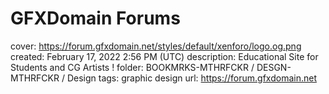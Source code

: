 # GFXDomain Forums

cover: https://forum.gfxdomain.net/styles/default/xenforo/logo.og.png
created: February 17, 2022 2:56 PM (UTC)
description: Educational Site for Students and CG Artists !
folder: BOOKMRKS-MTHRFCKR / DESGN-MTHRFCKR / Design
tags: graphic design
url: https://forum.gfxdomain.net